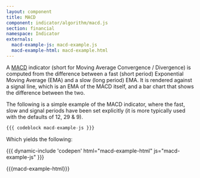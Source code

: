 ```yaml
---
layout: component
title: MACD
component: indicator/algorithm/macd.js
section: financial
namespace: Indicator
externals:
  macd-example-js: macd-example.js
  macd-example-html: macd-example.html  
---
```


A [MACD](https://en.wikipedia.org/wiki/MACD) indicator (short for Moving Average Convergence / Divergence) is computed from the difference between a fast (short period) Exponential Moving Average (EMA) and a slow (long period) EMA. It is rendered against a signal line, which is an EMA of the MACD itself, and a bar chart that shows the difference between the two.

The following is a simple example of the MACD indicator, where the fast, slow and signal periods have been set explicitly (it is more typically used with the defaults of 12, 29 & 9).

```js
{{{ codeblock macd-example-js }}}
```

Which yields the following:

{{{ dynamic-include 'codepen' html="macd-example-html" js="macd-example-js" }}}

{{{macd-example-html}}}
<script type="text/javascript">
{{{macd-example-js}}}
</script>
